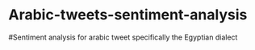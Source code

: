 # Arabic-tweets-sentiment-analysis
#Sentiment analysis for arabic tweet specifically the Egyptian dialect

